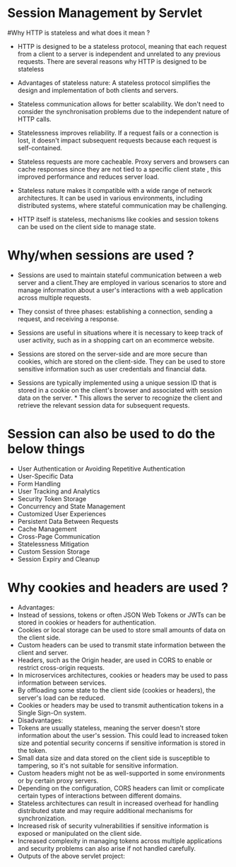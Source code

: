 # Session Management by Servlet
#Why HTTP is stateless and what does it mean ?
* HTTP is designed to be a stateless protocol, meaning that each request from a client to a server is independent and unrelated to any previous requests. There are several reasons why HTTP is designed to be stateless

* Advantages of stateless nature:
A stateless protocol simplifies the design and implementation of both clients and servers.
* Stateless communication allows for better scalability. We don't need to consider the synchronisation problems due to the independent nature of HTTP calls.
* Statelessness improves reliability. If a request fails or a connection is lost, it doesn't impact subsequent requests because each request is self-contained.
* Stateless requests are more cacheable. Proxy servers and browsers can cache responses since they are not tied to a specific client state , this improved performance and reduces server load.
* Stateless nature makes it compatible with a wide range of network architectures. It can be used in various environments, including distributed systems, where stateful communication may be challenging.
* HTTP itself is stateless, mechanisms like cookies and session tokens can be used on the client side to manage state.
# Why/when sessions are used ?
* Sessions are used to maintain stateful communication between a web server and a client.They are employed in various scenarios to store and manage information about a user's interactions with a web application across multiple requests.

* They consist of three phases: establishing a connection, sending a request, and receiving a response.

* Sessions are useful in situations where it is necessary to keep track of user activity, such as in a shopping cart on an ecommerce website.
* Sessions are stored on the server-side and are more secure than cookies, which are stored on the client-side. They can be used to store sensitive information such as user credentials and financial data.
* Sessions are typically implemented using a unique session ID that is stored in a cookie on the client's browser and associated with session data on the server. * This allows the server to recognize the client and retrieve the relevant session data for subsequent requests.
# Session can also be used to do the below things

* User Authentication or Avoiding Repetitive Authentication
* User-Specific Data
* Form Handling
* User Tracking and Analytics
* Security Token Storage
* Concurrency and State Management
* Customized User Experiences
* Persistent Data Between Requests
* Cache Management
* Cross-Page Communication
* Statelessness Mitigation
* Custom Session Storage
* Session Expiry and Cleanup
# Why cookies and headers are used ?
* Advantages:
* Instead of sessions, tokens or often JSON Web Tokens or JWTs can be stored in cookies or headers for authentication.
* Cookies or local storage can be used to store small amounts of data on the client side.
* Custom headers can be used to transmit state information between the client and server.
* Headers, such as the Origin header, are used in CORS to enable or restrict cross-origin requests.
* In microservices architectures, cookies or headers may be used to pass information between services.
* By offloading some state to the client side (cookies or headers), the server's load can be reduced.
* Cookies or headers may be used to transmit authentication tokens in a Single Sign-On system.
* Disadvantages:
* Tokens are usually stateless, meaning the server doesn't store information about the user's session. This could lead to increased token size and potential security concerns if sensitive information is stored in the token.
* Small data size and data stored on the client side is susceptible to tampering, so it's not suitable for sensitive information.
* Custom headers might not be as well-supported in some environments or by certain proxy servers.
* Depending on the configuration, CORS headers can limit or complicate certain types of interactions between different domains.
* Stateless architectures can result in increased overhead for handling distributed state and may require additional mechanisms for synchronization.
* Increased risk of security vulnerabilities if sensitive information is exposed or manipulated on the client side.
* Increased complexity in managing tokens across multiple applications and security problems can also arise if not handled carefully.
* Outputs of the above servlet project:
